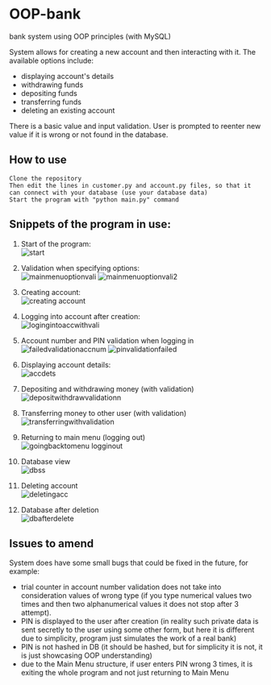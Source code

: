 # OOP-bank
bank system using OOP principles (with MySQL)

System allows for creating a new account and then interacting with it. The available options include:
- displaying account's details
- withdrawing funds
- depositing funds
- transferring funds
- deleting an existing account

There is a basic value and input validation. User is prompted to reenter new value if it is wrong or not found in the database.

## How to use
```
Clone the repository
Then edit the lines in customer.py and account.py files, so that it can connect with your database (use your database data)
Start the program with "python main.py" command
```

## Snippets of the program in use:
1. Start of the program: \
![start](https://user-images.githubusercontent.com/94203043/209845187-7e861417-f171-4a6a-818c-1c7084b92412.png)


2. Validation when specifying options: \
![mainmenuoptionvali](https://user-images.githubusercontent.com/94203043/209845267-85d96168-b4b1-4596-ac87-e46b7cc8d8c1.png)
![mainmenuoptionvali2](https://user-images.githubusercontent.com/94203043/209845276-0a44cdc1-5463-4438-9fb8-eb0cfaa99e92.png)


3. Creating account: \
![creating account](https://user-images.githubusercontent.com/94203043/209845104-b5015c87-2c35-4b00-9161-3fe67a8b616b.png)


4. Logging into account after creation: \
![logingintoaccwithvali](https://user-images.githubusercontent.com/94203043/209845830-9f5d29da-d297-4da0-a8e1-dbd5b997eaa3.png)


5. Account number and PIN validation when logging in \
![failedvalidationaccnum](https://user-images.githubusercontent.com/94203043/209846212-326ef4d1-aa87-4a46-add7-7d2af1f2a273.png)
![pinvalidationfailed](https://user-images.githubusercontent.com/94203043/209846210-5ccf4cb2-7581-4c58-b055-a9605179b47c.png)


6. Displaying account details: \
![accdets](https://user-images.githubusercontent.com/94203043/209846341-caedb9a1-fac9-4f20-8b23-da067d325ba5.png)


7. Depositing and withdrawing money (with validation)
![depositwithdrawvalidationn](https://user-images.githubusercontent.com/94203043/209846427-5d4a72e0-3878-4819-91d9-631717d5004f.png)


8. Transferring money to other user (with validation)
![transferringwithvalidation](https://user-images.githubusercontent.com/94203043/209846479-0497cb41-db19-4637-92d4-46342c6119b1.png)


9. Returning to main menu (logging out) \
![goingbacktomenu logginout](https://user-images.githubusercontent.com/94203043/209846680-5f889cbf-3853-43f1-83e4-ceb16f86789f.png)


10. Database view \
![dbss](https://user-images.githubusercontent.com/94203043/209846725-4d99aad7-19ba-47cc-b074-a2b15741400e.png)


11. Deleting account \
![deletingacc](https://user-images.githubusercontent.com/94203043/209846759-6f31434f-c4bb-4d97-a42c-f9f9b3283001.png)


12. Database after deletion \
![dbafterdelete](https://user-images.githubusercontent.com/94203043/209846781-8266d0a5-ae2a-4eda-ac85-df4e811171e9.png)


## Issues to amend
System does have some small bugs that could be fixed in the future, for example:
- trial counter in account number validation does not take into consideration values of wrong type (if you type numerical values two times and then two alphanumerical values it does not stop after 3 attempt).
- PIN is displayed to the user after creation (in reality such private data is sent secretly to the user using some other form, but here it is different due to simplicity, program just simulates the work of a real bank)
- PIN is not hashed in DB (it should be hashed, but for simplicity it is not, it is just showcasing OOP understanding)
- due to the Main Menu structure, if user enters PIN wrong 3 times, it is exiting the whole program and not just returning to Main Menu
